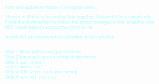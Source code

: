 <div style="color:#AAFFFF">

Fork and update to Walter-o's original code.

Thanks to Walter-o for putting this together.
Update to the original code:
Fixed the downloadUrl to reflect the recent changes to the lexaloffle.com BBS.
used regex to extract the cart file link.
  
  A tool that can download all uploaded pico8 cart files.<br><br>
  
Step 1: Have python and pip installed<br>
Step 2 (optional): open a virtual environment<br>
Step 3: <code>pip install requirements.txt</code><br>
Step 4: Edit <code>start.py</code> to your needs<br>
Step 5: <code>python3 start.py</code><br><br>
